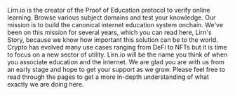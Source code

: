

Lirn.io is the creator of the Proof of Education protocol to verify online learning. Browse various subject domains and test your knowledge. Our mission is to build the canonical internet education system onchain. We've been on this mission for several years, which you can read here, Lirn's Story, because we know how important this solution can be to the world. Crypto has evolved many use cases ranging from DeFi to NFTs but it is time to focus on a new sector of utility. Lirn.io will be the name you think of when you associate education and the internet. We are glad you are with us from an early stage and hope to get your support as we grow. Please feel free to read through the pages to get a more in-depth understanding of what exactly we are doing here.
